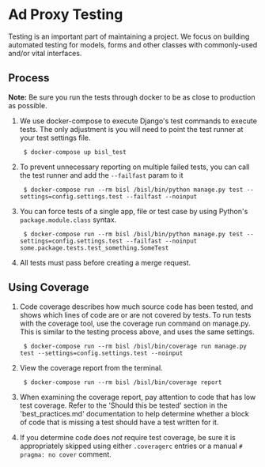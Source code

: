 # Ad Proxy Testing

Testing is an important part of maintaining a project. We focus on building automated testing for models, forms and other classes with commonly-used and/or vital interfaces.

## Process

**Note:** Be sure you run the tests through docker to be as close to production as possible.

1. We use docker-compose to execute Django's test commands to execute tests.  The only adjustment is you will need to point the test runner at your test settings file.

        $ docker-compose up bisl_test

2. To prevent unnecessary reporting on multiple failed tests, you can call the test runner and add the `--failfast` param to it

        $ docker-compose run --rm bisl /bisl/bin/python manage.py test --settings=config.settings.test --failfast --noinput
        
3. You can force tests of a single app, file or test case by using Python's `package.module.class` syntax.

        $ docker-compose run --rm bisl /bisl/bin/python manage.py test --settings=config.settings.test --failfast --noinput some.package.tests.test_something.SomeTest

4. All tests must pass before creating a merge request. 

Using Coverage
--------------
1. Code coverage describes how much source code has been tested, and shows which lines of code are or are not covered by tests. To run tests with the coverage tool, use the coverage run command on manage.py. This is similar to the testing process above, and uses the same settings.

        $ docker-compose run --rm bisl /bisl/bin/coverage run manage.py test --settings=config.settings.test --noinput

2. View the coverage report from the terminal.

        $ docker-compose run --rm bisl /bisl/bin/coverage report

3. When examining the coverage report, pay attention to code that has low test coverage. Refer to the 'Should this be tested' section in the 'best_practices.md' documentation to help determine whether a block of code that is missing a test should have a test written for it.

4. If you determine code does *not* require test coverage, be sure it is appropriately skipped using either `.coveragerc` entries or a manual `# pragma: no cover` comment. 
